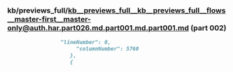 ### kb/previews_full/kb__previews_full__kb__previews_full__flows__master-first__master-only@auth.har.part026.md.part001.md.part001.md (part 002)

```md
                 "lineNumber": 0,
                      "columnNumber": 5760
                    },
                    {

```

```
